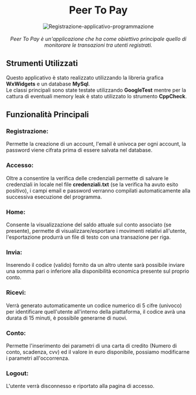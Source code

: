 <h1 align="center">Peer To Pay</h1>
<div align="center">
  <img src="https://i.ibb.co/kqQ1sHV/Registrazione-applicativo-programmazione.gif" alt="Registrazione-applicativo-programmazione" border="0">
  <br>
  <br>
  <i>Peer To Pay è un'applicazione che ha come obiettivo principale quello di monitorare le transazioni tra utenti registrati.</i>
  <br>
</div>

## Strumenti Utilizzati

<p align='left'>
  Questo applicativo è stato realizzato utilizzando la libreria grafica <b>WxWidgets</b> e un database <b>MySql</b>.<br>
  Le classi principali sono state testate utilizzando <b>GoogleTest</b> mentre per la cattura di eventuali memory leak è stato utilizzato lo strumento <b>CppCheck</b>.
</p>

## Funzionalità Principali

### Registrazione:

<p align='left'>
  Permette la creazione di un account, l'email è univoca per ogni account, la password viene cifrata prima di essere salvata nel database.
</p>

### Accesso:

<p align='left'>
  Oltre a consentire la verifica delle credenziali permette di salvare le credenziali in locale nel file <b>credenziali.txt</b> (se la verifica ha avuto esito positivo), i campi email e password verranno compilati automaticamente alla successiva esecuzione del programma.
</p>

### Home:

<p align='left'>
  Consente la visualizzazione del saldo attuale sul conto associato (se presente), permette di visualizzare/esportare i movimenti relativi all'utente, l'esportazione produrrà un file di testo con una transazione per riga.
</p>

### Invia:

<p align='left'>
  Inserendo il codice (valido) fornito da un altro utente sarà possibile inviare una somma pari o inferiore alla disponibilità economica presente sul proprio conto.
</p>

### Ricevi:

<p align='left'>
  Verrà generato automaticamente un codice numerico di 5 cifre (univoco) per identificare quell'utente all'interno della piattaforma, il codice avrà una durata di 15 minuti, è possibile generarne di nuovi.
</p>

### Conto:

<p align='left'>
  Permette l'inserimento dei parametri di una carta di credito (Numero di conto, scadenza, cvv) ed il valore in euro disponibile, possiamo modificarne i parametri all'occorrenza.
</p>

### Logout:

<p align='left'>
  L'utente verrà disconnesso e riportato alla pagina di accesso.
</p>
